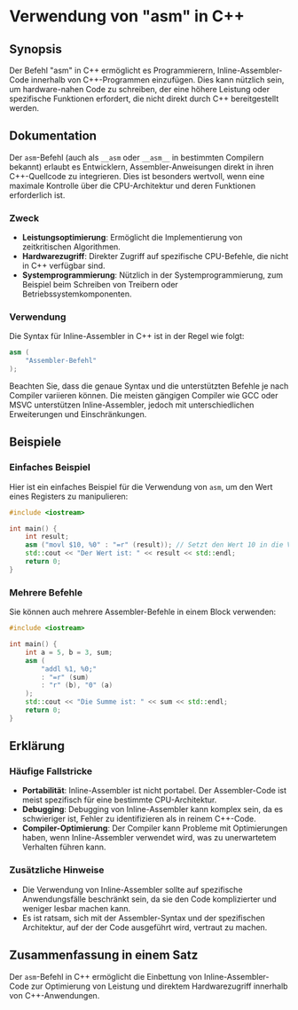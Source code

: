 <!--
Meta Description: # Verwendung von "asm" in C++ ## Synopsis Der Befehl "asm" in C++ ermöglicht es Programmierern, Inline-Assembler-Code innerhalb von C++-Programmen ein...
Meta Keywords: der, assembler, die, von, ist
-->

# Verwendung von "asm" in C++

## Synopsis
Der Befehl "asm" in C++ ermöglicht es Programmierern, Inline-Assembler-Code innerhalb von C++-Programmen einzufügen. Dies kann nützlich sein, um hardware-nahen Code zu schreiben, der eine höhere Leistung oder spezifische Funktionen erfordert, die nicht direkt durch C++ bereitgestellt werden.

## Dokumentation
Der `asm`-Befehl (auch als `__asm` oder `__asm__` in bestimmten Compilern bekannt) erlaubt es Entwicklern, Assembler-Anweisungen direkt in ihren C++-Quellcode zu integrieren. Dies ist besonders wertvoll, wenn eine maximale Kontrolle über die CPU-Architektur und deren Funktionen erforderlich ist. 

### Zweck
- **Leistungsoptimierung**: Ermöglicht die Implementierung von zeitkritischen Algorithmen.
- **Hardwarezugriff**: Direkter Zugriff auf spezifische CPU-Befehle, die nicht in C++ verfügbar sind.
- **Systemprogrammierung**: Nützlich in der Systemprogrammierung, zum Beispiel beim Schreiben von Treibern oder Betriebssystemkomponenten.

### Verwendung
Die Syntax für Inline-Assembler in C++ ist in der Regel wie folgt:

```cpp
asm (
    "Assembler-Befehl"
);
```

Beachten Sie, dass die genaue Syntax und die unterstützten Befehle je nach Compiler variieren können. Die meisten gängigen Compiler wie GCC oder MSVC unterstützen Inline-Assembler, jedoch mit unterschiedlichen Erweiterungen und Einschränkungen.

## Beispiele
### Einfaches Beispiel
Hier ist ein einfaches Beispiel für die Verwendung von `asm`, um den Wert eines Registers zu manipulieren:

```cpp
#include <iostream>

int main() {
    int result;
    asm ("movl $10, %0" : "=r" (result)); // Setzt den Wert 10 in die Variable result
    std::cout << "Der Wert ist: " << result << std::endl;
    return 0;
}
```

### Mehrere Befehle
Sie können auch mehrere Assembler-Befehle in einem Block verwenden:

```cpp
#include <iostream>

int main() {
    int a = 5, b = 3, sum;
    asm (
        "addl %1, %0;"
        : "=r" (sum)
        : "r" (b), "0" (a)
    );
    std::cout << "Die Summe ist: " << sum << std::endl;
    return 0;
}
```

## Erklärung
### Häufige Fallstricke
- **Portabilität**: Inline-Assembler ist nicht portabel. Der Assembler-Code ist meist spezifisch für eine bestimmte CPU-Architektur.
- **Debugging**: Debugging von Inline-Assembler kann komplex sein, da es schwieriger ist, Fehler zu identifizieren als in reinem C++-Code.
- **Compiler-Optimierung**: Der Compiler kann Probleme mit Optimierungen haben, wenn Inline-Assembler verwendet wird, was zu unerwartetem Verhalten führen kann.

### Zusätzliche Hinweise
- Die Verwendung von Inline-Assembler sollte auf spezifische Anwendungsfälle beschränkt sein, da sie den Code komplizierter und weniger lesbar machen kann.
- Es ist ratsam, sich mit der Assembler-Syntax und der spezifischen Architektur, auf der der Code ausgeführt wird, vertraut zu machen.

## Zusammenfassung in einem Satz
Der `asm`-Befehl in C++ ermöglicht die Einbettung von Inline-Assembler-Code zur Optimierung von Leistung und direktem Hardwarezugriff innerhalb von C++-Anwendungen.